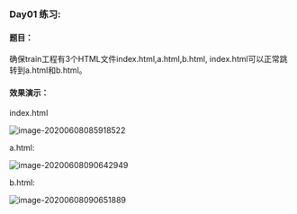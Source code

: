 ### Day01 练习:

#### 题目：

确保train工程有3个HTML文件index.html,a.html,b.html, index.html可以正常跳转到a.html和b.html。

#### 效果演示：

index.html

![image-20200608085918522](https://gitee.com/cyh199910/personal_picture_bed/raw/master/img/image-20200608085918522.png)

a.html:

![image-20200608090642949](https://gitee.com/cyh199910/personal_picture_bed/raw/master/img/image-20200608090642949.png)

b.html:

![image-20200608090651889](https://gitee.com/cyh199910/personal_picture_bed/raw/master/img/image-20200608090651889.png)